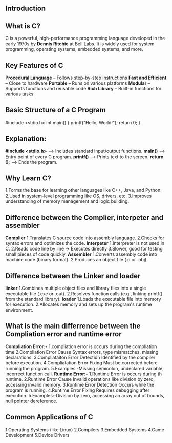 ## Introduction

## What is C?
C is a powerful, high-performance programming language developed in the early 1970s by **Dennis Ritchie** at Bell Labs. 
It is widely used for system programming, operating systems, embedded systems, and more.

## Key Features of C
**Procedural Language** – Follows step-by-step instructions
**Fast and Efficient** – Close to hardware
**Portable** – Runs on various platforms
**Modular** – Supports functions and reusable code
**Rich Library** – Built-in functions for various tasks

## Basic Structure of a C Program
#include <stdio.h>
int main() {
    printf("Hello, World!");
    return 0;
}


## Explanation:
**#include <stdio.h>** --> Includes standard input/output functions.
**main()** --> Entry point of every C program.
**printf()** --> Prints text to the screen.
**return 0;** --> Ends the program.

## Why Learn C?
1.Forms the base for learning other languages like C++, Java, and Python.
2.Used in system-level programming like OS, drivers, etc.
3.Improves understanding of memory management and logic building.

## Difference between the Complier, interpeter and assembler
**Complier**
1.Translates C source code into assembly language.
2.Checks for syntax errors and optimizes the code.
**Interpeter**
1.Interpreter is not used in C.
2.Reads code line by line → Executes directly
3.Slower, good for testing small pieces of code quickly.
**Assembler** 
1.Converts assembly code into machine code (binary format).
2.Produces an object file (.o or .obj).

## Difference between the Linker and loader
**linker**
1.Combines multiple object files and library files into a single executable file (.exe or .out).
2.Resolves function calls (e.g., linking printf() from the standard library).
**loader** 
1.Loads the executable file into memory for execution.
2.Allocates memory and sets up the program's runtime environment.

## What is the main differrence between the Compliation error and runtime error
**Compliation Error:-**
1.compliation error is occurs during the compliation time
2.Compliation Error Cause	Syntax errors, type mismatches, missing declarations.
3.Compliataiton Error Detection	Identified by the compiler before execution.
4.Compliatation Error Fixing	Must be corrected before running the program.
5.Examples:-Missing semicolon, undeclared variable, incorrect function call.
**Runtime Error:-**
1.Runtime Error is occurs during th runtime.
2.Runtime Error Cause Invalid operations like division by zero, accessing invalid memory.
3.Runtime Error Detection Occurs while the program is running.
4.Runtime Error Fixing Requires debugging after execution.
5.Examples:-Division by zero, accessing an array out of bounds, null pointer dereference.

## Common Applications of C
1.Operating Systems (like Linux)
2.Compilers
3.Embedded Systems
4.Game Development
5.Device Drivers


